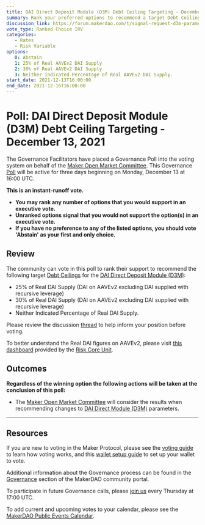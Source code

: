 ```yaml
---
title: DAI Direct Deposit Module (D3M) Debt Ceiling Targeting - December 13, 2021
summary: Rank your preferred options to recommend a target Debt Ceiling for the DAI Direct Deposit Module (D3M).
discussion_link: https://forum.makerdao.com/t/signal-request-d3m-parameters-guidance-for-momc/11898
vote_type: Ranked Choice IRV
categories:
   - Rates
   - Risk Variable
options:
   0: Abstain
   1: 25% of Real AAVEv2 DAI Supply
   2: 30% of Real AAVEv2 DAI Supply
   3: Neither Indicated Percentage of Real AAVEv2 DAI Supply. 
start_date: 2021-12-13T16:00:00
end_date: 2021-12-16T16:00:00
---
```

# Poll: DAI Direct Deposit Module (D3M) Debt Ceiling Targeting - December 13, 2021

The Governance Facilitators have placed a Governance Poll into the voting system on behalf of the [Maker Open Market Committee](https://forum.makerdao.com/t/parameter-proposal-group-makerdao-open-market-committee/7355). This Governance [Poll](https://community-development.makerdao.com/en/learn/governance/on-chain-gov) will be active for three days beginning on Monday, December 13 at 16:00 UTC.

**This is an instant-runoff vote.** 
- **You may rank any number of options that you would support in an executive vote.** 
- **Unranked options signal that you would not support the option(s) in an executive vote.**
- **If you have no preference to any of the listed options, you should vote 'Abstain' as your first and only choice.**

## Review

The community can vote in this poll to rank their support to recommend the following target [Debt Ceilings](https://makerdao.world/en/learn/governance/param-debt-ceiling) for the [DAI Direct Deposit Module (D3M)](https://mips.makerdao.com/mips/details/MIP50):
* 25% of Real DAI Supply (DAI on AAVEv2 excluding DAI supplied with recursive leverage) 
* 30% of Real DAI Supply (DAI on AAVEv2 excluding DAI supplied with recursive leverage) 
* Neither Indicated Percentage of Real DAI Supply. 

Please review the discussion [thread](https://forum.makerdao.com/t/signal-request-d3m-parameters-guidance-for-momc/11898) to help inform your position before voting.

To better understand the Real DAI figures on AAVEv2, please visit [this dashboard](https://maker.blockanalitica.com/monitor/aave/) provided by the [Risk Core Unit](https://mips.makerdao.com/mips/details/MIP39c2SP2).

## Outcomes

**Regardless of the winning option the following actions will be taken at the conclusion of this poll:**
* The [Maker Open Market Committee](https://forum.makerdao.com/t/parameter-proposal-group-makerdao-open-market-committee/7355) will consider the results when recommending changes to [DAI Direct Module (D3M)](https://mips.makerdao.com/mips/details/MIP50) parameters.

---

## Resources

If you are new to voting in the Maker Protocol, please see the [voting guide](https://community-development.makerdao.com/en/learn/governance/how-voting-works/) to learn how voting works, and this [wallet setup guide](https://community-development.makerdao.com/en/learn/governance/voting-setup/) to set up your wallet to vote.

Additional information about the Governance process can be found in the [Governance](https://community-development.makerdao.com/en/learn/governance) section of the MakerDAO community portal.

To participate in future Governance calls, please [join us](https://github.com/makerdao/community/tree/master/governance/governance-and-risk-meetings) every Thursday at 17:00 UTC.

To add current and upcoming votes to your calendar, please see the [MakerDAO Public Events Calendar](https://calendar.google.com/calendar/embed?src=makerdao.com_3efhm2ghipksegl009ktniomdk%40group.calendar.google.com&ctz=UTC&mode=week&showCalendars=0&showPrint=0).
